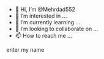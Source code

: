 - 👋 Hi, I’m @Mehrdad552
- 👀 I’m interested in ...
- 🌱 I’m currently learning ...
- 💞️ I’m looking to collaborate on ...
- 📫 How to reach me ...

<!---
Mehrdad552/Mehrdad552 is a ✨ special ✨ repository because its `README.md` (this file) appears on your GitHub profile.
You can click the Preview link to take a look at your changes.
--->enter my name

